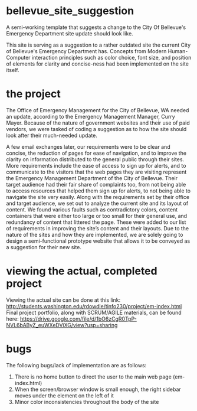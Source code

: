 # bellevue_site_suggestion
A semi-working template that suggests a change to the City Of Bellevue's Emergency Department site update should look like.

This site is serving as a suggestion to a rather outdated site the current City of Bellevue's Emergency Department has. Concepts from Modern Human-Computer interaction principles such as color choice, font size, and position of elements for clarity and concise-ness had been implemented on the site itself. 

# the project
The Office of Emergency Management for the City of Bellevue, WA needed an update, according to the Emergency Management Manager, Curry Mayer. Because of the nature of government websites and their use of paid vendors, we were tasked of coding a suggestion as to how the site should look after their much-needed update.

A few email exchanges later, our requirements were to be clear and concise, the reduction of pages for ease of navigation, and to improve the clarity on information distributed to the general public through their sites. More requirements include the ease of access to sign up for alerts, and to communicate to the visitors that the web pages they are visiting represent the Emergency Management Department of the City of Bellevue. Their target audience had their fair share of complaints too, from not being able to access resources that helped them sign up for alerts, to not being able to navigate the site very easily. Along with the requirements set by their office and target audience, we set out to analyze the current site and its layout of content. We found various faults such as contradictory colors, content containers that were either too large or too small for their general use, and redundancy of content that littered the page. These were added to our list of requirements in improving the site’s content and their layouts. Due to the nature of the sites and how they are implemented, we are solely going to design a semi-functional prototype website that allows it to be conveyed as a suggestion for their new site.

# viewing the actual, completed project
Viewing the actual site can be done at this link: http://students.washington.edu/rdowdle/tinfo230/project/em-index.html
Final project portfolio, along with SCRUM/AGILE materials, can be found here:
  https://drive.google.com/file/d/1bO6zCgR0TpP-NVL6bAByZ_euWXeDViXG/view?usp=sharing

# bugs
The following bugs/lack of implementation are as follows:

  1. There is no home button to direct the user to the main web page (em-index.html)
  2. When the screen/browser window is small enough, the right sidebar moves under the element on the left of it
  3. Minor color inconsistencies throughout the body of the site
